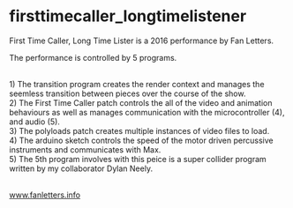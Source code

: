 # firsttimecaller_longtimelistener

First Time Caller, Long Time Lister is a 2016 performance by Fan Letters.

The performance is controlled by 5 programs.

<br> 1) The transition program creates the render context and manages the seemless transition between pieces over the course of the show.
<br> 2) The First Time Caller patch controls the all of the video and animation behaviours as well as manages communication with the microcontroller (4), and audio (5).
<br> 3) The polyloads patch creates multiple instances of video files to load.
<br> 4) The arduino sketch controls the speed of the motor driven percussive instruments and communicates with Max.
<br> 5) The 5th program involves with this peice is a super collider program written by my collaborator Dylan Neely.

<br> www.fanletters.info
